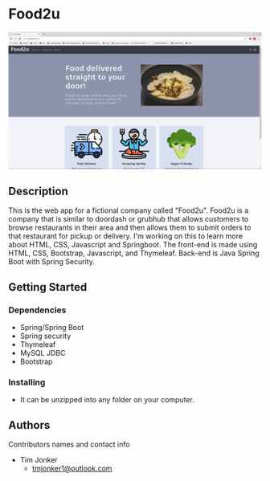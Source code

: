 # Food2u

![screenshot of program](https://github.com/tmjonker8/Food2U/blob/master/images/home.png)

## Description

This is the web app for a fictional company called "Food2u".  Food2u is a company that is similar to doordash or grubhub that allows customers to browse restaurants
in their area and then allows them to submit orders to that restaurant for pickup or delivery.  I'm working on this to learn more about HTML, CSS, Javascript and Springboot.
The front-end is made using HTML, CSS, Bootstrap, Javascript, and Thymeleaf.  Back-end is Java Spring Boot with Spring Security.


## Getting Started

### Dependencies

* Spring/Spring Boot
* Spring security
* Thymeleaf
* MySQL JDBC
* Bootstrap

### Installing

* It can be unzipped into any folder on your computer.

## Authors

Contributors names and contact info

* Tim Jonker
  - tmjonker1@outlook.com
